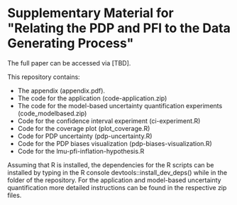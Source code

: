 # Supplementary Material for "Relating the PDP and PFI to the Data Generating Process"

The full paper can be accessed via [TBD].

This repository contains:
- The appendix (appendix.pdf).
- The code for the application (code-application.zip)
- The code for the model-based uncertainty quantification experiments (code_modelbased.zip)
- Code for the confidence interval experiment (ci-experiment.R)
- Code for the coverage plot (plot_coverage.R)
- Code for PDP uncertainty (pdp-uncertainty.R)
- Code for the PDP biases visualization (pdp-biases-visualization.R)
- Code for the lmu-pfi-inflation-hypothesis.R

Assuming that R is installed, the dependencies for the R scripts can be installed by typing in the R console devtools::install_dev_deps() while in the folder of the repository.
For the application and model-based uncertainty quantification more detailed instructions can be found in the respective zip files.
